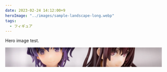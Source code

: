 ```yaml
---
date: 2023-02-24 14:12:00+9
heroImage: "../images/sample-landscape-long.webp"
tags:
  - フィギュア
---
```


Hero image test.

![sample-portrait](../images/sample-landscape-long.webp)

